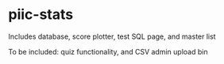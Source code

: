 # piic-stats

Includes database, score plotter, test SQL page, and master list

To be included: quiz functionality, and CSV admin upload bin
